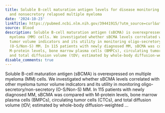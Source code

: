 ```yaml
---
title: Soluble B-cell maturation antigen levels for disease monitoring in oligosecretory
  and nonsecretory relapsed multiple myeloma
date: '2024-10-23'
linkTitle: https://pubmed.ncbi.nlm.nih.gov/39441915/?utm_source=curl&utm_medium=rss&utm_campaign=journals&utm_content=7603509&fc=None&ff=20241024201600&v=2.18.0.post9+e462414
source: Blood
description: Soluble B-cell maturation antigen (sBCMA) is overexpressed on multiple
  myeloma (MM) cells. We investigated whether sBCMA levels correlated with other myeloma
  tumor volume indicators and its utility in monitoring oligo-secretory/non-secretory
  (O-S/Non-S) MM. In 115 patients with newly diagnosed MM, sBCMA was compared with
  M-protein levels, bone marrow plasma cells (BMPCs), circulating tumor cells (CTCs),
  and total diffusion volume (tDV; estimated by whole-body diffusion-weighted ...
disable_comments: true
---
```

Soluble B-cell maturation antigen (sBCMA) is overexpressed on multiple myeloma (MM) cells. We investigated whether sBCMA levels correlated with other myeloma tumor volume indicators and its utility in monitoring oligo-secretory/non-secretory (O-S/Non-S) MM. In 115 patients with newly diagnosed MM, sBCMA was compared with M-protein levels, bone marrow plasma cells (BMPCs), circulating tumor cells (CTCs), and total diffusion volume (tDV; estimated by whole-body diffusion-weighted ...